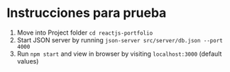 # Instrucciones para prueba

1. Move into Project folder `cd reactjs-portfolio`
2. Start JSON server by running `json-server src/server/db.json --port 4000`
3. Run `npm start` and view in browser by visiting `localhost:3000` (default values)

